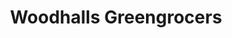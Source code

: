 ---
title: "Woodhalls Greengrocers"
url: /bishop-auckland/woodhalls-greengrocers/
shop: Gemüse & Obst
---